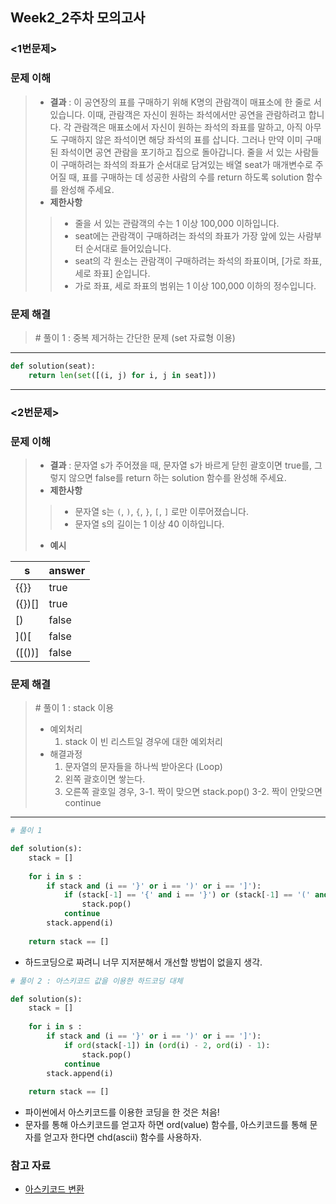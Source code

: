 ## Week2_2주차 모의고사

### <1번문제>

### 문제 이해

> - **결과**
>   : 이 공연장의 표를 구매하기 위해 K명의 관람객이 매표소에 한 줄로 서 있습니다. 이때, 관람객은 자신이 원하는 좌석에서만 공연을 관람하려고 합니다. 각 관람객은 매표소에서 자신이 원하는 좌석의 좌표를 말하고, 아직 아무도 구매하지 않은 좌석이면 해당 좌석의 표를 삽니다. 그러나 만약 이미 구매된 좌석이면 공연 관람을 포기하고 집으로 돌아갑니다. 줄을 서 있는 사람들이 구매하려는 좌석의 좌표가 순서대로 담겨있는 배열 seat가 매개변수로 주어질 때, 표를 구매하는 데 성공한 사람의 수를 return 하도록 solution 함수를 완성해 주세요.
> - **제한사항**
>
> > - 줄을 서 있는 관람객의 수는 1 이상 100,000 이하입니다.
> > - seat에는 관람객이 구매하려는 좌석의 좌표가 가장 앞에 있는 사람부터 순서대로 들어있습니다.
> > - seat의 각 원소는 관람객이 구매하려는 좌석의 좌표이며, [가로 좌표, 세로 좌표] 순입니다.
> > - 가로 좌표, 세로 좌표의 범위는 1 이상 100,000 이하의 정수입니다.



### 문제 해결

> \# 풀이 1 : 중복 제거하는 간단한 문제 (set 자료형 이용)
>

---

```python
def solution(seat):
    return len(set([(i, j) for i, j in seat]))
```

---



### <2번문제>

### 문제 이해

> - **결과**
>   : 문자열 s가 주어졌을 때, 문자열 s가 바르게 닫힌 괄호이면 true를, 그렇지 않으면 false를 return 하는 solution 함수를 완성해 주세요.
> - **제한사항**
>
> > - 문자열 s는 `(`, `)`, `{`, `}`, `[`, `]` 로만 이루어졌습니다.
> > - 문자열 s의 길이는 1 이상 40 이하입니다.
>
> - **예시**

| s      | answer |
| ------ | ------ |
| {{}}   | true   |
| ({})[] | true   |
| [)     | false  |
| ]()[   | false  |
| ([())] | false  |

### 문제 해결

> \# 풀이 1 : stack 이용
>
> - 예외처리
>   1. stack 이 빈 리스트일 경우에 대한 예외처리
> - 해결과정
>   1. 문자열의 문자들을 하나씩 받아온다 (Loop)
>   2. 왼쪽 괄호이면 쌓는다.
>   3. 오른쪽 괄호일 경우,
>      3-1. 짝이 맞으면 stack.pop()
>      3-2. 짝이 안맞으면 continue

---

```python
# 풀이 1

def solution(s):
    stack = []
    
    for i in s :
        if stack and (i == '}' or i == ')' or i == ']'):
            if (stack[-1] == '{' and i == '}') or (stack[-1] == '(' and i == ')') or (stack[-1] == '[' and i == ']'):
                stack.pop()
            continue
        stack.append(i)
            
    return stack == []
```

- 하드코딩으로 짜려니 너무 지저분해서 개선할 방법이 없을지 생각.

```python
# 풀이 2 : 아스키코드 값을 이용한 하드코딩 대체

def solution(s):
    stack = []
    
    for i in s :
        if stack and (i == '}' or i == ')' or i == ']'):
            if ord(stack[-1]) in (ord(i) - 2, ord(i) - 1):
                stack.pop()
            continue
        stack.append(i)
            
    return stack == []
```

- 파이썬에서 아스키코드를 이용한 코딩을 한 것은 처음!
- 문자를 통해 아스키코드를 얻고자 하면 ord(value) 함수를,
  아스키코드를 통해 문자를 얻고자 한다면 chd(ascii) 함수를 사용하자.



### 참고 자료

- [아스키코드 변환](https://dpdpwl.tistory.com/124)